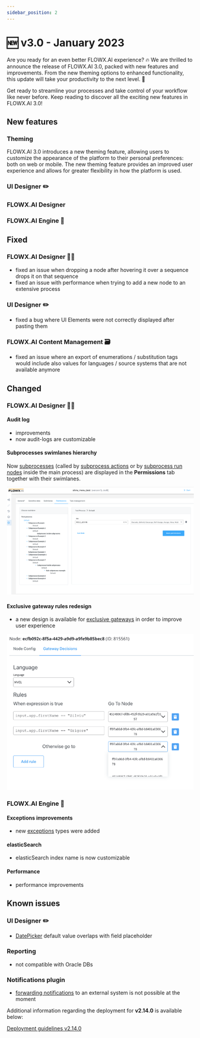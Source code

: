```yaml
---
sidebar_position: 2
---
```


# 🆕 v3.0 - January 2023

Are you ready for an even better FLOWX.AI experience? 🔥 We are thrilled to announce the release of FLOWX.AI 3.0, packed with new features and improvements. From the new theming options to enhanced functionality, this update will take your productivity to the next level. 🚀 

Get ready to streamline your processes and take control of your workflow like never before. Keep reading to discover all the exciting new features in FLOWX.AI 3.0!

## **New features**

### Theming

FLOWX.AI 3.0 introduces a new theming feature, allowing users to customize the appearance of the platform to their personal preferences: both on web or mobile. The new theming feature provides an improved user experience and allows for greater flexibility in how the platform is used.

### UI Designer ✏️

### FLOWX.AI Designer 

### FLOWX.AI Engine 🚂

## **Fixed**

### FLOWX.AI Designer 👩‍🏭

* fixed an issue when dropping a node after hovering it over a sequence drops it on that sequence
* fixed an issue with performance when trying to add a new node to an extensive process 

### UI Designer ✏️



* fixed a bug where UI Elements were not correctly displayed after pasting them

### FLOWX.AI Content Management 🗃

* fixed an issue where an export of enumerations / substitution tags would include also values for languages / source systems that are not available anymore
 
## **Changed**

### FLOWX.AI Designer 👩‍🏭

#### Audit log 

* improvements
* now audit-logs are customizable 

#### Subprocesses swimlanes hierarchy 

Now [subprocesses](../../docs/building-blocks/process/subprocess) (called by [subprocess actions](../../docs/building-blocks/node/task-node/start-subprocess-action) or by [subprocess run nodes](../../docs/building-blocks/node/subprocess-run-node) inside the main process) are displayed in the **Permissions** tab together with their swimlanes.

![](../../release-notes/img/swimlane_hierarchy.png)

#### Exclusive gateway rules redesign

* a new design is available for [exclusive gateways](../../docs/building-blocks/node/exclusive-gateway-node) in order to improve user experience

![](../img/gateway_redesign.png)

### FLOWX.AI Engine 🚂

#### Exceptions improvements

* new [exceptions](../../docs/building-blocks/process/active-process/failed-process-start) types were added

#### elasticSearch

* elasticSearch index name is now customizable

#### Performance

* performance improvements

## **Known issues**

### UI Designer ✏️

* [DatePicker](../../docs/building-blocks/ui-designer/ui-component-types/form-elements/datepicker-form-field) default value overlaps with field placeholder

### Reporting

* not compatible with Oracle DBs

### Notifications plugin

* [forwarding notifications](https://docs.flowx.ai/docs/platform-deep-dive/plugins/custom-plugins/notifications-plugin/using-notifications-plugin/forwarding-notifications-to-an-external-system) to an external system is not possible at the moment 

Additional information regarding the deployment for **v2.14.0** is available below:

[Deployment guidelines v2.14.0](./deployment-guidelines-v2.14.0)



